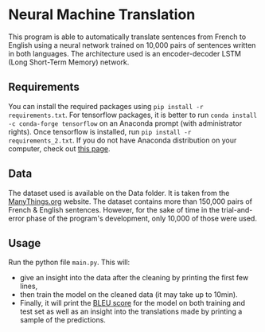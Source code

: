 # Neural Machine Translation
This program is able to automatically translate sentences from French to English using a neural network trained on 10,000 pairs of sentences written in both languages. The architecture used is an encoder-decoder LSTM (Long Short-Term Memory) network.

## Requirements
You can install the required packages using `pip install -r requirements.txt`. For tensorflow packages, it is better to run `conda install -c conda-forge tensorflow` on an Anaconda prompt (with administrator rights). Once tensorflow is installed, run `pip install -r requirements_2.txt`. If you do not have Anaconda distribution on your computer, check out [this page](https://www.tensorflow.org/install#anaconda_installation).

## Data
The dataset used is available on the Data folder. It is taken from the [ManyThings.org](http://www.manythings.org/anki/) website. The dataset contains more than 150,000 pairs of French & English sentences. However, for the sake of time in the trial-and-error phase of the program's development, only 10,000 of those were used.


## Usage
Run the python file `main.py`.
This will:
* give an insight into the data after the cleaning by printing the first few lines, 
* then train the model on the cleaned data (it may take up to 10min). 
* Finally, it will print the [BLEU score](https://en.wikipedia.org/wiki/BLEU) for the model on both training and test set as well as an insight into the translations made by printing a sample of the predictions. 
